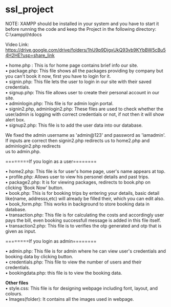 # ssl_project
NOTE: XAMPP should be installed in your system and you have to start it before running the code and keep the Project in the following directory:
C:\xampp\htdocs

Video Link:
https://drive.google.com/drive/folders/1hU9p9DjgxUkQ93vb9KYbBW5cBu54H2HE?usp=share_link

• home.php : This is for home page contains brief info our site. <br>
• package.php: This file shows all the packages providing by company but you can't book it now,
first you have to login for it.<br>
• signin.php: This file lets the user to login in our site with their saved credentials.<br>
• signup.php: This file allows user to create their personal account in our site.<br>
• adminlogin.php: This file is for admin login portal.<br>
• signin2.php, adminlogin2.php: These files are used to check whether the user/admin is logging
with correct credentials or not, if not then it will show alert box. <br>
• signup2.php: This file is to add the user data into our database.<br>

We fixed the admin username as 'admin@123' and password as 'iamadmin'.<br>
If inputs are correct then signin2.php redirects us to home2.php and adminlogin2.php redirects<br>
us to admin.php.

========If you login as a user========<br>

• home2.php: This file is for user's home page, user's name appears at top.<br>
• profile.php: Allows user to view his personel details and past trips.<br>
• package2.php: It is for viewing packages, redirects to book.php on clicking 'Book Now' button.<br>
• book.php: This is for booking trips by entering your details, basic detail like(name, addresss,etc)
will already be filled their, which you can edit also.<br>
• book_form.php: This works in background to store booking data in database.<br>
• transaction.php: This file is for calculating the costs and accordingly user pays the bill, 
even booking successfull message is added in this file itself.<br>
• transaction2.php: This file is to verifies the otp generated and otp that is given as input.<br>


========If you login as admin========<br>

• admin.php: This file is for admin where he can view user's credentials and booking data by
clicking button.<br>
• credentials.php: This file to view the number of users and their credentials.<br>
• bookingdata.php: this file is to view the booking data.<br>

 
********Other files********<br>
 • style.css: This file is for designing webpage including font, layout, and colours.<br>
 • Images(folder): It contains all the images used in webpage.<br>
 
